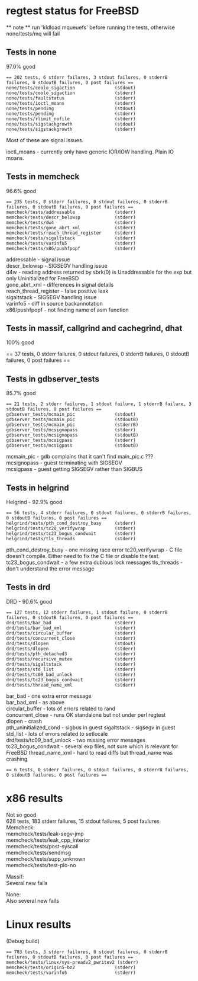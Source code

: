 # regtest status for FreeBSD

** note ** run 'kldload mqueuefs' before running the tests, otherwise none/tests/mq will fail

## Tests in none

97.0% good

```
== 202 tests, 6 stderr failures, 3 stdout failures, 0 stderrB failures, 0 stdoutB failures, 0 post failures ==
none/tests/coolo_sigaction               (stdout)
none/tests/coolo_sigaction               (stderr)
none/tests/faultstatus                   (stderr)
none/tests/ioctl_moans                   (stderr)
none/tests/pending                       (stdout)
none/tests/pending                       (stderr)
none/tests/rlimit_nofile                 (stderr)
none/tests/sigstackgrowth                (stdout)
none/tests/sigstackgrowth                (stderr)

```

Most of these are signal issues.

ioctl_moans - currently only have generic IOR/IOW handling. Plain IO moans.  

## Tests in memcheck

96.6% good

```
== 235 tests, 8 stderr failures, 0 stdout failures, 0 stderrB failures, 0 stdoutB failures, 0 post failures ==
memcheck/tests/addressable               (stderr)
memcheck/tests/descr_belowsp             (stderr)
memcheck/tests/dw4                       (stderr)
memcheck/tests/gone_abrt_xml             (stderr)
memcheck/tests/reach_thread_register     (stderr)
memcheck/tests/sigaltstack               (stderr)
memcheck/tests/varinfo5                  (stderr)
memcheck/tests/x86/pushfpopf             (stderr)

```

addressable - signal issue  
descr_belowsp - SIGSEGV handling issue  
d4w - reading address returned by sbrk(0) is Unaddressable for the exp but only Uninitialized for FreeBSD  
gone_abrt_xml - differences in signal details  
reach_thread_register - false positive leak  
sigaltstack - SIGSEGV handling issue  
varinfo5 - diff in source backannotation  
x86/pushfpopf - not finding name of asm function  

## Tests in massif, callgrind and cachegrind, dhat

100% good


== 37 tests, 0 stderr failures, 0 stdout failures, 0 stderrB failures, 0 stdoutB failures, 0 post failures ==

## Tests in gdbserver_tests

85.7% good

```
== 21 tests, 2 stderr failures, 1 stdout failure, 1 stderrB failure, 3 stdoutB failures, 0 post failures ==
gdbserver_tests/mcmain_pic               (stdout)
gdbserver_tests/mcmain_pic               (stdoutB)
gdbserver_tests/mcmain_pic               (stderrB)
gdbserver_tests/mcsignopass              (stderr)
gdbserver_tests/mcsignopass              (stdoutB)
gdbserver_tests/mcsigpass                (stderr)
gdbserver_tests/mcsigpass                (stdoutB)

```

mcmain_pic - gdb complains that it can't find main_pic.c ???  
mcsignopass - guest terminating with SIGSEGV  
mcsigpass - guest getting SIGSEGV rather than SIGBUS  

## Tests in helgrind

Helgrind - 92.9% good
```
== 56 tests, 4 stderr failures, 0 stdout failures, 0 stderrB failures, 0 stdoutB failures, 0 post failures ==
helgrind/tests/pth_cond_destroy_busy     (stderr)
helgrind/tests/tc20_verifywrap           (stderr)
helgrind/tests/tc23_bogus_condwait       (stderr)
helgrind/tests/tls_threads               (stderr)
```
pth_cond_destroy_busy - one missing race error
tc20_verifywrap - C file doesn't compile. Either need to fix the C file or disable the test.
tc23_bogus_condwait - a few extra dubious lock messages
tls_threads - don't understand the error message

## Tests in drd

DRD - 90.6% good


```
== 127 tests, 12 stderr failures, 1 stdout failure, 0 stderrB failures, 0 stdoutB failures, 0 post failures ==
drd/tests/bar_bad                        (stderr)
drd/tests/bar_bad_xml                    (stderr)
drd/tests/circular_buffer                (stderr)
drd/tests/concurrent_close               (stderr)
drd/tests/dlopen                         (stdout)
drd/tests/dlopen                         (stderr)
drd/tests/pth_detached3                  (stderr)
drd/tests/recursive_mutex                (stderr)
drd/tests/sigaltstack                    (stderr)
drd/tests/std_list                       (stderr)
drd/tests/tc09_bad_unlock                (stderr)
drd/tests/tc23_bogus_condwait            (stderr)
drd/tests/thread_name_xml                (stderr)
```

bar_bad - one extra error message  
bar_bad_xml - as above  
circular_buffer - lots of errors related to rand  
concurrent_close - runs OK standalone but not under perl regtest  
dlopen - crash  
pth_uninitialized_cond - sigbus in guest
sigaltstack - sigsegv in guest  
std_list - lots of errors related to setlocale  
drd/tests/tc09_bad_unlock - two missing error messages  
tc23_bogus_condwait - several exp files, not sure which is relevant for FreeBSD 
thread_name_xml - hard to read diffs but thread_name was crashing  

```
== 6 tests, 0 stderr failures, 0 stdout failures, 0 stderrB failures, 0 stdoutB failures, 0 post failures ==
```

# x86 results

Not so good  
628 tests, 183 stderr failures, 15 stdout failures, 5 post faulures  
Memcheck:  
memcheck/tests/leak-segv-jmp  
memcheck/tests/leak_cpp_interior  
memcheck/tests/post-syscall  
memcheck/tests/sendmsg  
memcheck/tests/supp_unknown  
memcheck/tests/test-plo-no  

Massif:  
Several new fails  

None:  
Also several new fails  

# Linux results

(Debug build)

```
== 783 tests, 3 stderr failures, 0 stdout failures, 0 stderrB failures, 0 stdoutB failures, 0 post failures ==
memcheck/tests/linux/sys-preadv2_pwritev2 (stderr)
memcheck/tests/origin5-bz2               (stderr)
memcheck/tests/varinfo5                  (stderr)
```

